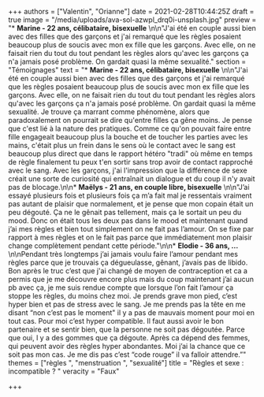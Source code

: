 +++
authors = ["Valentin", "Orianne"]
date = 2021-02-28T10:44:25Z
draft = true
image = "/media/uploads/ava-sol-azwpl_drq0i-unsplash.jpg"
preview = "* **Marine - 22 ans, célibataire, bisexuelle** \n\n\"J'ai été en couple aussi bien avec des filles que des garçons et j'ai remarqué que les règles posaient beaucoup plus de soucis avec mon ex fille que les garçons. Avec elle, on ne faisait rien du tout du tout pendant les règles alors qu'avec les garçons ça n'a jamais posé problème. On gardait quasi la même sexualité."
section = "Témoignages"
text = "* **Marine - 22 ans, célibataire, bisexuelle** \n\n\"J'ai été en couple aussi bien avec des filles que des garçons et j'ai remarqué que les règles posaient beaucoup plus de soucis avec mon ex fille que les garçons. Avec elle, on ne faisait rien du tout du tout pendant les règles alors qu'avec les garçons ça n'a jamais posé problème. On gardait quasi la même sexualité. Je trouve ça marrant comme phénomène, alors que paradoxalement on pourrait se dire qu'entre filles ça gêne moins. Je pense que c'est lié à la nature des pratiques. Comme ce qu'on pouvait faire entre fille engageait beaucoup plus la bouche et de toucher les parties avec les mains, c'était plus un frein dans le sens où le contact avec le sang est beaucoup plus direct que dans le rapport hétéro \"tradi\" où même en temps de règle finalement tu peux t'en sortir sans trop avoir de contact rapproché avec le sang. Avec les garçons, j'ai l'impression que la différence de sexe créait une sorte de curiosité qui entraînait un dialogue et du coup il n'y avait pas de blocage.\n\n* **Maëlys - 21 ans, en couple libre, bisexuelle** \n\n\"J’ai essayé plusieurs fois et plusieurs fois ça m’a fait mal je ressentais vraiment pas autant de plaisir que normalement, et je pense que mon copain était un peu dégouté. Ça ne le gênait pas tellement, mais ça le sortait un peu du mood. Donc on était tous les deux pas dans le mood et maintenant quand j’ai mes règles et bien tout simplement on ne fait pas l’amour. On se fixe par rapport à mes règles et on le fait pas parce que immédiatement mon plaisir change complètement pendant cette période.\"\n\n* **Elodie - 36 ans, …**\n\nPendant très longtemps j’ai jamais voulu faire l’amour pendant mes règles parce que je trouvais ça dégueulasse, gênant, j’avais pas de libido. Bon après le truc c’est que j'ai changé de moyen de contraception et ca a permis que je me découvre encore plus mais du coup maintenant j’ai aucun pb avec ça, je me suis rendue compte que lorsque l’on fait l’amour ça stoppe les règles, du moins chez moi. Je prends grave mon pied, c’est hyper bien et pas de stress avec le sang. Je me prends pas la tête en me disant “non c’est pas le moment\" il y a pas de mauvais moment pour moi en tout cas. Pour moi c’est hyper compatible. Il faut aussi avoir le bon partenaire et se sentir bien, que la personne ne soit pas dégoutée. Parce que oui, l y a des gommes que ça dégoute. Après ca dépend des femmes, qui peuvent avoir des règles hyper abondantes. Moi j’ai la chance que ce soit pas mon cas. Je me dis pas c’est “code rouge” il va falloir attendre.”"
themes = ["règles ", "menstruation ", "sexualité"]
title = "Règles et sexe : incompatible ? "
veracity = "Faux"

+++
